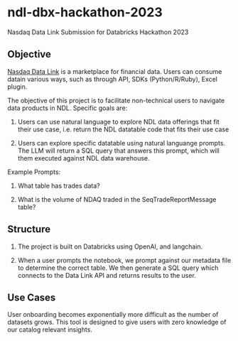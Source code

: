 # ndl-dbx-hackathon-2023

Nasdaq Data Link Submission for Databricks Hackathon 2023

## Objective

[Nasdaq Data Link](https://data.nasdaq.com/) is a marketplace for financial data. Users can consume datain various ways, such as through API, SDKs (Python/R/Ruby), Excel plugin.

The objective of this project is to facilitate non-technical users to navigate data products in NDL. Specific goals are:

1. Users can use natural language to explore NDL data offerings that fit their use case, i.e. return the NDL datatable code that fits their use case

2. Users can explore specific datatable using natural languange prompts. The LLM will return a SQL query that answers this prompt, which will them executed against NDL data warehouse. 

Example Prompts:

1. What table has trades data?

2. What is the volume of NDAQ traded in the SeqTradeReportMessage table?


## Structure

1. The project is built on Databricks using OpenAI, and langchain.

2. When a user prompts the notebook, we prompt against our metadata file to determine the correct table. We then generate a SQL query which connects to the Data Link API and returns results to the user.


## Use Cases

User onboarding becomes exponentially more difficult as the number of datasets grows. This tool is designed to give users with zero knowledge of our catalog relevant insights.
